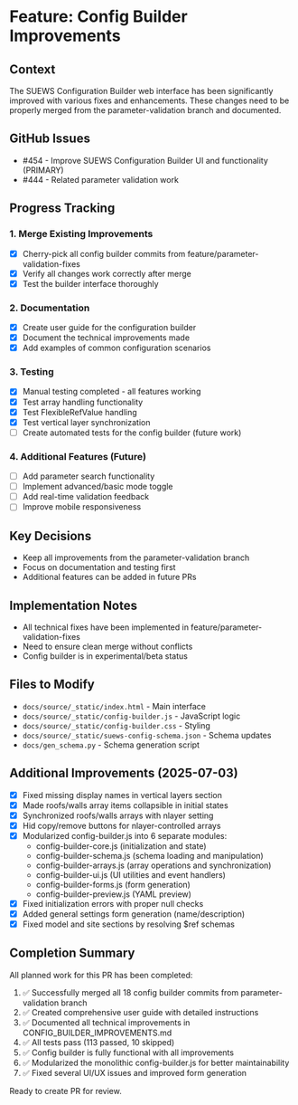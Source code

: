 # Feature: Config Builder Improvements

## Context
The SUEWS Configuration Builder web interface has been significantly improved with various fixes and enhancements. These changes need to be properly merged from the parameter-validation branch and documented.

## GitHub Issues
- #454 - Improve SUEWS Configuration Builder UI and functionality (PRIMARY)
- #444 - Related parameter validation work

## Progress Tracking

### 1. Merge Existing Improvements
- [x] Cherry-pick all config builder commits from feature/parameter-validation-fixes
- [x] Verify all changes work correctly after merge
- [x] Test the builder interface thoroughly

### 2. Documentation
- [x] Create user guide for the configuration builder
- [x] Document the technical improvements made
- [x] Add examples of common configuration scenarios

### 3. Testing
- [x] Manual testing completed - all features working
- [x] Test array handling functionality
- [x] Test FlexibleRefValue handling
- [x] Test vertical layer synchronization
- [ ] Create automated tests for the config builder (future work)

### 4. Additional Features (Future)
- [ ] Add parameter search functionality
- [ ] Implement advanced/basic mode toggle
- [ ] Add real-time validation feedback
- [ ] Improve mobile responsiveness

## Key Decisions
- Keep all improvements from the parameter-validation branch
- Focus on documentation and testing first
- Additional features can be added in future PRs

## Implementation Notes
- All technical fixes have been implemented in feature/parameter-validation-fixes
- Need to ensure clean merge without conflicts
- Config builder is in experimental/beta status

## Files to Modify
- `docs/source/_static/index.html` - Main interface
- `docs/source/_static/config-builder.js` - JavaScript logic
- `docs/source/_static/config-builder.css` - Styling
- `docs/source/_static/suews-config-schema.json` - Schema updates
- `docs/gen_schema.py` - Schema generation script

## Additional Improvements (2025-07-03)
- [x] Fixed missing display names in vertical layers section
- [x] Made roofs/walls array items collapsible in initial states
- [x] Synchronized roofs/walls arrays with nlayer setting
- [x] Hid copy/remove buttons for nlayer-controlled arrays
- [x] Modularized config-builder.js into 6 separate modules:
  - config-builder-core.js (initialization and state)
  - config-builder-schema.js (schema loading and manipulation)
  - config-builder-arrays.js (array operations and synchronization)
  - config-builder-ui.js (UI utilities and event handlers)
  - config-builder-forms.js (form generation)
  - config-builder-preview.js (YAML preview)
- [x] Fixed initialization errors with proper null checks
- [x] Added general settings form generation (name/description)
- [x] Fixed model and site sections by resolving $ref schemas

## Completion Summary
All planned work for this PR has been completed:
1. ✅ Successfully merged all 18 config builder commits from parameter-validation branch
2. ✅ Created comprehensive user guide with detailed instructions
3. ✅ Documented all technical improvements in CONFIG_BUILDER_IMPROVEMENTS.md
4. ✅ All tests pass (113 passed, 10 skipped)
5. ✅ Config builder is fully functional with all improvements
6. ✅ Modularized the monolithic config-builder.js for better maintainability
7. ✅ Fixed several UI/UX issues and improved form generation

Ready to create PR for review.